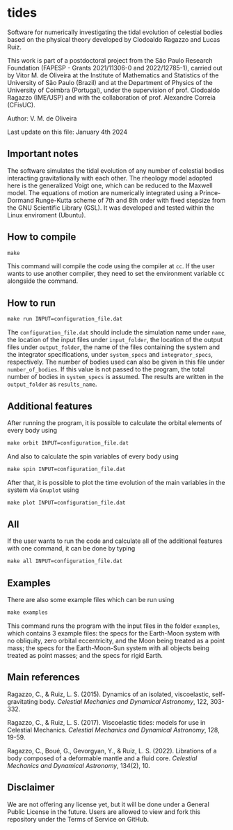 # tides
Software for numerically investigating the tidal evolution of celestial bodies based on the physical theory developed by Clodoaldo Ragazzo and Lucas Ruiz.

This work is part of a postdoctoral project from the São Paulo Research Foundation (FAPESP - Grants 2021/11306-0 and 2022/12785-1), carried out by Vitor M. de Oliveira at the Institute of Mathematics and Statistics of the University of São Paulo (Brazil) and at the Department of Physics of the University of Coimbra (Portugal), under the supervision of prof. Clodoaldo Ragazzo (IME/USP) and with the collaboration of prof. Alexandre Correia (CFisUC).

Author: V. M. de Oliveira

Last update on this file: January 4th 2024

## Important notes
The software simulates the tidal evolution of any number of celestial bodies interacting gravitationally with each other. The rheology model adopted here is the generalized Voigt one, which can be reduced to the Maxwell model. The equations of motion are numerically integrated using a Prince-Dormand Runge-Kutta scheme of 7th and 8th order with fixed stepsize from the GNU Scientific Library (GSL). It was developed and tested within the Linux enviroment (Ubuntu).

## How to compile
```makefile
make
```

This command will compile the code using the compiler at ``cc``. If the user wants to use another compiler, they need to set the environment variable ``CC`` alongside the command.

## How to run
```makefile
make run INPUT=configuration_file.dat
```

The ``configuration_file.dat`` should include the simulation name under ``name``, the location of the input files under ``input_folder``, the location of the output files under ``output_folder``, the name of the files containing the system and the integrator specifications, under ``system_specs`` and ``integrator_specs``, respectively. The number of bodies used can also be given in this file under ``number_of_bodies``. If this value is not passed to the program, the total number of bodies in ``system_specs`` is assumed. The results are written in the ``output_folder`` as ``results_name``.

## Additional features
After running the program, it is possible to calculate the orbital elements of every body using

```makefile
make orbit INPUT=configuration_file.dat
```

And also to calculate the spin variables of every body using

```makefile
make spin INPUT=configuration_file.dat
```

After that, it is possible to plot the time evolution of the main variables in the system via ``Gnuplot`` using

```makefile
make plot INPUT=configuration_file.dat
```

## All
If the user wants to run the code and calculate all of the additional features with one command, it can be done by typing

```makefile
make all INPUT=configuration_file.dat
```

## Examples
There are also some example files which can be run using

```makefile
make examples
```

This command runs the program with the input files in the folder ``examples``, which contains 3 example files: the specs for the Earth-Moon system with no obliquity, zero orbital eccentricity, and the Moon being treated as a point mass; the specs for the Earth-Moon-Sun system with all objects being treated as point masses; and the specs for rigid Earth.

## Main references
Ragazzo, C., & Ruiz, L. S. (2015). Dynamics of an isolated, viscoelastic, self-gravitating body. _Celestial Mechanics and Dynamical Astronomy_, 122, 303-332.

Ragazzo, C., & Ruiz, L. S. (2017). Viscoelastic tides: models for use in Celestial Mechanics. _Celestial Mechanics and Dynamical Astronomy_, 128, 19-59.

Ragazzo, C., Boué, G., Gevorgyan, Y., & Ruiz, L. S. (2022). Librations of a body composed of a deformable mantle and a fluid core. _Celestial Mechanics and Dynamical Astronomy_, 134(2), 10.

## Disclaimer
We are not offering any license yet, but it will be done under a General Public License in the future. Users are allowed to view and fork this repository under the Terms of Service on GitHub.